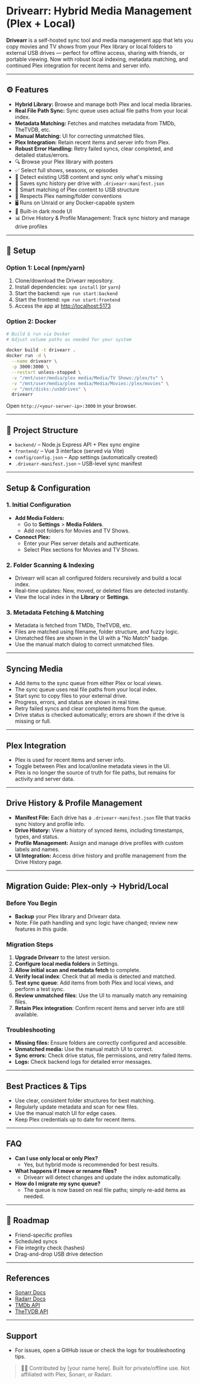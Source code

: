 # Drivearr: Hybrid Media Management (Plex + Local)

**Drivearr** is a self-hosted sync tool and media management app that lets you copy movies and TV shows from your Plex library or local folders to external USB drives — perfect for offline access, sharing with friends, or portable viewing. Now with robust local indexing, metadata matching, and continued Plex integration for recent items and server info.

---

## ⚙️ Features
- **Hybrid Library:** Browse and manage both Plex and local media libraries.
- **Real File Path Sync:** Sync queue uses actual file paths from your local index.
- **Metadata Matching:** Fetches and matches metadata from TMDb, TheTVDB, etc.
- **Manual Matching:** UI for correcting unmatched files.
- **Plex Integration:** Retain recent items and server info from Plex.
- **Robust Error Handling:** Retry failed syncs, clear completed, and detailed status/errors.
- 🔍 Browse your Plex library with posters
- ✅ Select full shows, seasons, or episodes
- 🔄 Detect existing USB content and sync only what's missing
- 💾 Saves sync history per drive with `.drivearr-manifest.json`
- 🧠 Smart matching of Plex content to USB structure
- 📁 Respects Plex naming/folder conventions
- 🖥️ Runs on Unraid or any Docker-capable system
- 🌙 Built-in dark mode UI
- 📊 Drive History & Profile Management: Track sync history and manage drive profiles

---

## 🚀 Setup

### Option 1: Local (npm/yarn)
1. Clone/download the Drivearr repository.
2. Install dependencies: `npm install` (or `yarn`)
3. Start the backend: `npm run start:backend`
4. Start the frontend: `npm run start:frontend`
5. Access the app at [http://localhost:5173](http://localhost:5173)

### Option 2: Docker
```bash
# Build & run via Docker
# Adjust volume paths as needed for your system

docker build -t drivearr .
docker run -d \
  --name drivearr \
  -p 3000:3000 \
  --restart unless-stopped \
  -v "/mnt/user/media/plex media/Media/TV Shows:/plex/tv" \
  -v "/mnt/user/media/plex media/Media/Movies:/plex/movies" \
  -v "/mnt/disks:/usbdrives" \
  drivearr
```
Open `http://<your-server-ip>:3000` in your browser.

---

## 📁 Project Structure
- `backend/` – Node.js Express API + Plex sync engine
- `frontend/` – Vue 3 interface (served via Vite)
- `config/config.json` – App settings (automatically created)
- `.drivearr-manifest.json` – USB-level sync manifest

---

## Setup & Configuration

### 1. Initial Configuration
- **Add Media Folders:**
  - Go to **Settings** > **Media Folders**.
  - Add root folders for Movies and TV Shows.
- **Connect Plex:**
  - Enter your Plex server details and authenticate.
  - Select Plex sections for Movies and TV Shows.

### 2. Folder Scanning & Indexing
- Drivearr will scan all configured folders recursively and build a local index.
- Real-time updates: New, moved, or deleted files are detected instantly.
- View the local index in the **Library** or **Settings**.

### 3. Metadata Fetching & Matching
- Metadata is fetched from TMDb, TheTVDB, etc.
- Files are matched using filename, folder structure, and fuzzy logic.
- Unmatched files are shown in the UI with a "No Match" badge.
- Use the manual match dialog to correct unmatched files.

---

## Syncing Media
- Add items to the sync queue from either Plex or local views.
- The sync queue uses real file paths from your local index.
- Start sync to copy files to your external drive.
- Progress, errors, and status are shown in real time.
- Retry failed syncs and clear completed items from the queue.
- Drive status is checked automatically; errors are shown if the drive is missing or full.

---

## Plex Integration
- Plex is used for recent items and server info.
- Toggle between Plex and local/online metadata views in the UI.
- Plex is no longer the source of truth for file paths, but remains for activity and server data.

---

## Drive History & Profile Management
- **Manifest File:** Each drive has a `.drivearr-manifest.json` file that tracks sync history and profile info.
- **Drive History:** View a history of synced items, including timestamps, types, and status.
- **Profile Management:** Assign and manage drive profiles with custom labels and names.
- **UI Integration:** Access drive history and profile management from the Drive History page.

---

## Migration Guide: Plex-only → Hybrid/Local

### Before You Begin
- **Backup** your Plex library and Drivearr data.
- Note: File path handling and sync logic have changed; review new features in this guide.

### Migration Steps
1. **Upgrade Drivearr** to the latest version.
2. **Configure local media folders** in Settings.
3. **Allow initial scan and metadata fetch** to complete.
4. **Verify local index**: Check that all media is detected and matched.
5. **Test sync queue**: Add items from both Plex and local views, and perform a test sync.
6. **Review unmatched files**: Use the UI to manually match any remaining files.
7. **Retain Plex integration**: Confirm recent items and server info are still available.

### Troubleshooting
- **Missing files:** Ensure folders are correctly configured and accessible.
- **Unmatched media:** Use the manual match UI to correct.
- **Sync errors:** Check drive status, file permissions, and retry failed items.
- **Logs:** Check backend logs for detailed error messages.

---

## Best Practices & Tips
- Use clear, consistent folder structures for best matching.
- Regularly update metadata and scan for new files.
- Use the manual match UI for edge cases.
- Keep Plex credentials up to date for recent items.

---

## FAQ
- **Can I use only local or only Plex?**
  - Yes, but hybrid mode is recommended for best results.
- **What happens if I move or rename files?**
  - Drivearr will detect changes and update the index automatically.
- **How do I migrate my sync queue?**
  - The queue is now based on real file paths; simply re-add items as needed.

---

## 🔧 Roadmap
- Friend-specific profiles
- Scheduled syncs
- File integrity check (hashes)
- Drag-and-drop USB drive detection

---

## References
- [Sonarr Docs](https://github.com/Sonarr/Sonarr/wiki)
- [Radarr Docs](https://wiki.servarr.com/Radarr)
- [TMDb API](https://www.themoviedb.org/documentation/api)
- [TheTVDB API](https://thetvdb.github.io/v4-api/)

---

## Support
- For issues, open a GitHub issue or check the logs for troubleshooting tips.

> 🧑‍💻 Contributed by [your name here]. Built for private/offline use. Not affiliated with Plex, Sonarr, or Radarr.
